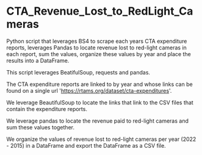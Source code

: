 # CTA_Revenue_Lost_to_RedLight_Cameras
Python script that leverages BS4 to scrape each years CTA expenditure reports, leverages Pandas to locate revenue lost to red-light cameras in each report, sum the values, organize these values by year and place the results into a DataFrame.

This script leverages BeatifulSoup, requests and pandas. 

The CTA expenditure reports are linked to by year and whose links can be found on a single url 'https://rtams.org/dataset/cta-expenditures'.

We leverage BeautifulSoup to locate the links that link to the CSV files that contain the expenditure reports.

We leverage pandas to locate the revenue paid to red-light cameras and sum these values together.

We organize the values of revenue lost to red-light cameras per year (2022 - 2015) in a DataFrame and export the DataFrame as a CSV file.
